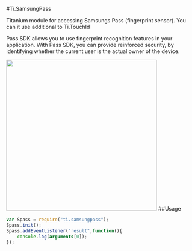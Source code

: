 #Ti.SamsungPass

Titanium module for accessing Samsungs Pass (fingerprint sensor). You can it use additional to Ti.TouchId

Pass SDK allows you to use fingerprint recognition features in your application. With Pass SDK, you can provide reinforced security, by identifying whether the current user is the actual owner of the device.

<img src="http://developer.samsung.com/sd2_images/galaxy/content/sms_pass_03.jpg" width=400 />
##Usage

```javascript
var Spass = require("ti.samsungpass");
Spass.init();
Spass.addEventListener("result",function(){
	console.log(arguments[0]);
});

```